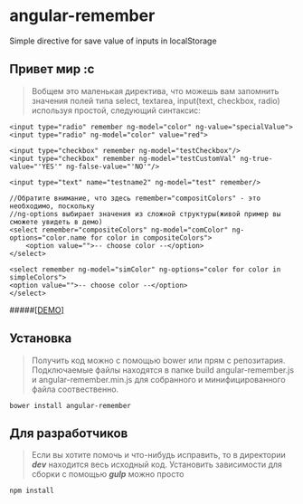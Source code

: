 # angular-remember
Simple directive for save value of inputs in localStorage

## Привет мир :с
>Вобщем это маленькая директива, что можешь вам запомнить значения полей типа select, textarea, input(text, checkbox, radio) используя простой, следующий синтаксис:

    <input type="radio" remember ng-model="color" ng-value="specialValue">
    <input type="radio" ng-model="color" value="red">

    <input type="checkbox" remember ng-model="testCheckbox"/>
    <input type="checkbox" remember ng-model="testCustomVal" ng-true-value="'YES'" ng-false-value="'NO'"/>

    <input type="text" name="testname2" ng-model="test" remember/>

    //Обратите внимание, что здесь remember="compositColors" - это необходимо, поскольку
    //ng-options выбирает значения из сложной структуры(живой пример вы сможете увидеть в демо)
    <select remember="compositeColors" ng-model="comColor" ng-options="color.name for color in compositeColors">
        <option value="">-- choose color --</option>
    </select>

    <select remember ng-model="simColor" ng-options="color for color in simpleColors">
    <option value="">-- choose color --</option>
    </select>

#####[[DEMO]](http://codepen.io/mogafk/pen/oXjgrv?editors=101)

## Установка
>Получить код можно с помощью bower или прям с репозитария. Подключаемые файлы находятся в папке build angular-remember.js и angular-remember.min.js для собранного и минифицированного файла соотвественно.

    bower install angular-remember

## Для разработчиков
>Если вы хотите помочь и что-нибудь исправить, то в директории ***dev*** находится весь исходный код. Установить зависимости для сборки с помощью ***gulp*** можно просто

    npm install

